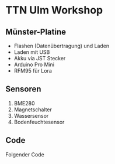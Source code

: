 # TTN Ulm Workshop


## Münster-Platine

- Flashen (Datenübertragung) und Laden
- Laden mit USB
- Akku via JST Stecker
- Arduino Pro Mini
- RFM95 für Lora

## Sensoren

1. BME280
2. Magnetschalter
3. Wassersensor
4. Bodenfeuchtesensor

## Code

Folgender Code 

